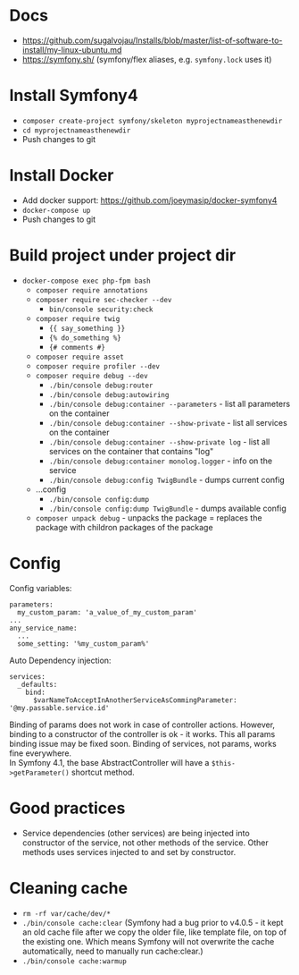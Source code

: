 # Docs
- https://github.com/sugalvojau/Installs/blob/master/list-of-software-to-install/my-linux-ubuntu.md 
- https://symfony.sh/ (symfony/flex aliases, e.g. `symfony.lock` uses it)

# Install Symfony4
- `composer create-project symfony/skeleton myprojectnameasthenewdir`
- `cd myprojectnameasthenewdir`
- Push changes to git

# Install Docker
- Add docker support: https://github.com/joeymasip/docker-symfony4
- `docker-compose up`
- Push changes to git

# Build project under project dir
- `docker-compose exec php-fpm bash`
  - `composer require annotations`
  - `composer require sec-checker --dev`
    - `bin/console security:check`
  - `composer require twig`
    - `{{ say_something }}`
    - `{% do_something %}`
    - `{# comments #}`
  - `composer require asset`
  - `composer require profiler --dev`
  - `composer require debug --dev`
    - `./bin/console debug:router`
    - `./bin/console debug:autowiring`
    - `./bin/console debug:container --parameters` - list all parameters on the container
    - `./bin/console debug:container --show-private` - list all services on the container
    - `./bin/console debug:container --show-private log` - list all services on the container that contains "log"
    - `./bin/console debug:container monolog.logger` - info on the service
    - `./bin/console debug:config TwigBundle` - dumps current config
  - ...config
    - `./bin/console config:dump`
    - `./bin/console config:dump TwigBundle` - dumps available config
  - `composer unpack debug` - unpacks the package = replaces the package with childron packages of the package

# Config
Config variables:  
```
parameters:
  my_custom_param: 'a_value_of_my_custom_param'
...
any_service_name:
  ...
  some_setting: '%my_custom_param%'
```

Auto Dependency injection:  
```
services:
  _defaults:
    bind:
      $varNameToAcceptInAnotherServiceAsCommingParameter: '@my.passable.service.id'
```
Binding of params does not work in case of controller actions. However, binding to a constructor of the controller is ok - it works. This all params binding issue may be fixed soon. Binding of services, not params, works fine everywhere.  
In Symfony 4.1, the base AbstractController will have a `$this->getParameter()` shortcut method.

# Good practices
- Service dependencies (other services) are being injected into constructor of the service, not other methods of the service. Other methods uses services injected to and set by constructor.

# Cleaning cache
- `rm -rf var/cache/dev/*`
- `./bin/console cache:clear` 
(Symfony had a bug prior to v4.0.5 - it kept an old cache file after we copy the older file, like template file, on top of the existing one. Which means Symfony will not overwrite the cache automatically, need to manually run cache:clear.)
- `./bin/console cache:warmup`
